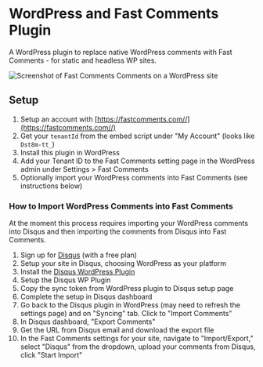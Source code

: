 # WordPress and Fast Comments Plugin

A WordPress plugin to replace native WordPress comments with Fast Comments - for static and headless WP sites.

![Screenshot of Fast Comments Comments on a WordPress site](https://tmp.f8.n0.cdn.getcloudapp.com/items/xQugWY0l/Screen+Shot+2020-02-27+at+3.25.42+AM.png?v=20c5dd9a92deb31a15c165b5e3883069 "Fast Comments on WordPress site")

## Setup

1. Setup an account with [https://fastcomments.com//](https://fastcomments.com//)
2. Get your `tenantId` from the embed script under "My Account" (looks like `Dst8m-tt_`)
3. Install this plugin in WordPress
4. Add your Tenant ID to the Fast Comments setting page in the WordPress admin under Settings > Fast Comments
5. Optionally import your WordPress comments into Fast Comments (see instructions below)

### How to Import WordPress Comments into Fast Comments

At the moment this process requires importing your WordPress comments into Disqus and then importing the comments from Disqus into Fast Comments.

1. Sign up for [Disqus](https://disqus.com/) (with a free plan)
2. Setup your site in Disqus, choosing WordPress as your platform
3. Install the [Disqus WordPress Plugin](https://wordpress.org/plugins/disqus-comment-system/)
4. Setup the Disqus WP Plugin
5. Copy the sync token from WordPress plugin to Disqus setup page
6. Complete the setup in Disqus dashboard
7. Go back to the Disqus plugin in WordPress (may need to refresh the settings page) and on "Syncing" tab. Click to "Import Comments"
8. In Disqus dashboard, "Export Comments"
9. Get the URL from Disqus email and download the export file
10. In the Fast Comments settings for your site, navigate to "Import/Export," select "Disqus" from the dropdown, upload your comments from Disqus, click "Start Import"
